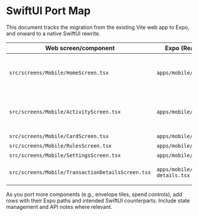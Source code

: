 # SwiftUI Port Map

This document tracks the migration from the existing Vite web app to Expo, and onward to a native SwiftUI rewrite.

| Web screen/component | Expo (React Native) file | Future SwiftUI view | Notes |
|---|---|---|---|
| `src/screens/Mobile/HomeScreen.tsx` | `apps/mobile/app/home.tsx` | `HomeView.swift` | Route: /home; API: getHealth(api) from @envelopes/core |
| `src/screens/Mobile/ActivityScreen.tsx` | `apps/mobile/app/activity.tsx` | `ActivityView.swift` | Route: /activity; API: getEnvelopes(api) from @envelopes/core |
| `src/screens/Mobile/CardScreen.tsx` | `apps/mobile/app/card.tsx` | `CardView.swift` | Route: /card |
| `src/screens/Mobile/RulesScreen.tsx` | `apps/mobile/app/rules.tsx` | `RulesView.swift` | Route: /rules |
| `src/screens/Mobile/SettingsScreen.tsx` | `apps/mobile/app/settings.tsx` | `SettingsView.swift` | Route: /settings |
| `src/screens/Mobile/TransactionDetailsScreen.tsx` | `apps/mobile/app/transaction-details.tsx` | `TransactionDetailsView.swift` | Route: /transaction-details |

As you port more components (e.g., envelope tiles, spend controls), add rows with their Expo paths and intended SwiftUI counterparts. Include state management and API notes where relevant.
